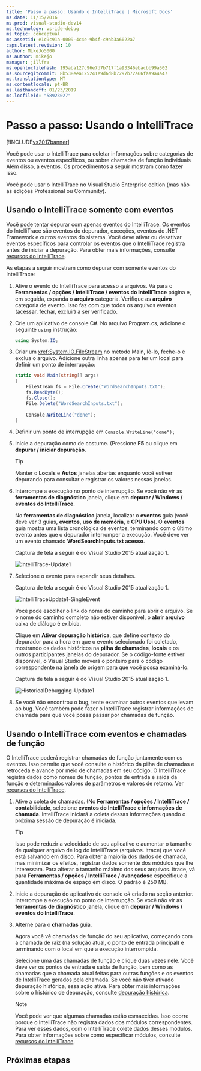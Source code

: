 ```yaml
---
title: 'Passo a passo: Usando o IntelliTrace | Microsoft Docs'
ms.date: 11/15/2016
ms.prod: visual-studio-dev14
ms.technology: vs-ide-debug
ms.topic: conceptual
ms.assetid: e1c9c91a-0009-4c4e-9b4f-c9ab3a6022a7
caps.latest.revision: 10
author: MikeJo5000
ms.author: mikejo
manager: jillfra
ms.openlocfilehash: 195aba127c96e7d7b717f1a93346ebacbb99a502
ms.sourcegitcommit: 8b538eea125241e9d6d8b7297b72a66faa9a4a47
ms.translationtype: MT
ms.contentlocale: pt-BR
ms.lasthandoff: 01/23/2019
ms.locfileid: "58923027"
---
```

# <a name="walkthrough-using-intellitrace"></a>Passo a passo: Usando o IntelliTrace
[!INCLUDE[vs2017banner](../includes/vs2017banner.md)]

Você pode usar o IntelliTrace para coletar informações sobre categorias de eventos ou eventos específicos, ou sobre chamadas de função individuais Além disso, a eventos. Os procedimentos a seguir mostram como fazer isso.  
  
 Você pode usar o IntelliTrace no Visual Studio Enterprise edition (mas não as edições Professional ou Community).  
  
##  <a name="GettingStarted"></a> Usando o IntelliTrace somente com eventos  
 Você pode tentar depurar com apenas eventos do IntelliTrace. Os eventos do IntelliTrace são eventos do depurador, exceções, eventos do .NET Framework e outros eventos do sistema. Você deve ativar ou desativar eventos específicos para controlar os eventos que o IntelliTrace registra antes de iniciar a depuração. Para obter mais informações, consulte [recursos do IntelliTrace](../debugger/intellitrace-features.md).  
  
 As etapas a seguir mostram como depurar com somente eventos do IntelliTrace:  
  
1.  Ative o evento do IntelliTrace para acesso a arquivos. Vá para o **Ferramentas / opções / IntelliTrace / eventos do IntelliTrace** página e, em seguida, expanda o **arquivo** categoria. Verifique as **arquivo** categoria de evento. Isso faz com que todos os arquivos eventos (acessar, fechar, excluir) a ser verificado.  
  
2.  Crie um aplicativo de console C#. No arquivo Program.cs, adicione o seguinte `using` instrução:  
  
    ```csharp  
    using System.IO;  
    ```  
  
3.  Criar um <xref:System.IO.FileStream> no método Main, lê-lo, feche-o e exclua o arquivo. Adicione outra linha apenas para ter um local para definir um ponto de interrupção:  
  
    ```csharp  
    static void Main(string[] args)  
    {  
        FileStream fs = File.Create("WordSearchInputs.txt");  
        fs.ReadByte();  
        fs.Close();  
        File.Delete("WordSearchInputs.txt");  
  
        Console.WriteLine("done");  
    }  
    ```  
  
4.  Definir um ponto de interrupção em `Console.WriteLine("done");`  
  
5.  Inicie a depuração como de costume. (Pressione **F5** ou clique em **depurar / iniciar depuração**.  
  
    > [!TIP]
    >  Manter o **Locals** e **Autos** janelas abertas enquanto você estiver depurando para consultar e registrar os valores nessas janelas.  
  
6.  Interrompe a execução no ponto de interrupção. Se você não vir as **ferramentas de diagnóstico** janela, clique em **depurar / Windows / eventos do IntelliTrace**.  
  
     No **ferramentas de diagnóstico** janela, localizar o **eventos** guia (você deve ver 3 guias, **eventos**, **uso de memória**, e **CPU Uso**). O **eventos** guia mostra uma lista cronológica de eventos, terminando com o último evento antes que o depurador interromper a execução. Você deve ver um evento chamado **WordSearchInputs.txt acesso**.  
  
     Captura de tela a seguir é do Visual Studio 2015 atualização 1.  
  
     ![IntelliTrace&#45;Update1](../debugger/media/intellitrace-update1.png "IntelliTrace-Update1")  
  
7.  Selecione o evento para expandir seus detalhes.  
  
     Captura de tela a seguir é do Visual Studio 2015 atualização 1.  
  
     ![IntelliTraceUpdate1&#45;SingleEvent](../debugger/media/intellitraceupdate1-singleevent.png "IntelliTraceUpdate1-SingleEvent")  
  
     Você pode escolher o link do nome do caminho para abrir o arquivo. Se o nome do caminho completo não estiver disponível, o **abrir arquivo** caixa de diálogo é exibida.  
  
     Clique em **Ativar depuração histórica**, que define contexto do depurador para a hora em que o evento selecionado foi coletado, mostrando os dados históricos na **pilha de chamadas**, **locais** e os outros participantes janelas do depurador. Se o código-fonte estiver disponível, o Visual Studio moverá o ponteiro para o código correspondente na janela de origem para que você possa examiná-lo.  
  
     Captura de tela a seguir é do Visual Studio 2015 atualização 1.  
  
     ![HistoricalDebugging&#45;Update1](../debugger/media/historicaldebugging-update1.png "HistoricalDebugging-Update1")  
  
8.  Se você não encontrou o bug, tente examinar outros eventos que levam ao bug. Você também pode fazer o IntelliTrace registrar informações de chamada para que você possa passar por chamadas de função.  
  
## <a name="using-intellitrace-with-events-and-function-calls"></a>Usando o IntelliTrace com eventos e chamadas de função  
 O IntelliTrace poderá registrar chamadas de função juntamente com os eventos. Isso permite que você consulte o histórico da pilha de chamadas e retroceda e avance por meio de chamadas em seu código. O IntelliTrace registra dados como nomes de função, pontos de entrada e saída da função e determinados valores de parâmetros e valores de retorno. Ver [recursos do IntelliTrace](../debugger/intellitrace-features.md).  
  
1.  Ative a coleta de chamadas. (No **Ferramentas / opções / IntelliTrace / contabilidade**, selecione **eventos do IntelliTrace e informações de chamada**. IntelliTrace iniciará a coleta dessas informações quando o próxima sessão de depuração é iniciada.  
  
    > [!TIP]
    >  Isso pode reduzir a velocidade de seu aplicativo e aumentar o tamanho de qualquer arquivo de log do IntelliTrace (arquivos. itrace) que você está salvando em disco. Para obter a maioria dos dados de chamada, mas minimizar os efeitos, registrar dados somente dos módulos que lhe interessam. Para alterar o tamanho máximo dos seus arquivos. itrace, vá para **Ferramentas / opções / IntelliTrace / avançados**e especifique a quantidade máxima de espaço em disco. O padrão é 250 MB.  
  
2.  Inicie a depuração do aplicativo de console c# criado na seção anterior. Interrompe a execução no ponto de interrupção. Se você não vir as **ferramentas de diagnóstico** janela, clique em **depurar / Windows / eventos do IntelliTrace**.  
  
3.  Alterne para o **chamadas** guia.  
  
     Agora você vê chamadas de função do seu aplicativo, começando com a chamada de raiz (na solução atual, o ponto de entrada principal) e terminando com o local em que a execução interrompida.  
  
     Selecione uma das chamadas de função e clique duas vezes nele. Você deve ver os pontos de entrada e saída de função, bem como as chamadas que a chamada atual feitas para outras funções e os eventos de IntelliTrace gerados pela chamada. Se você não tiver ativado depuração histórica, essa ação ativa. Para obter mais informações sobre o histórico de depuração, consulte [depuração histórica](../debugger/historical-debugging.md).  
  
    > [!NOTE]
    >  Você pode ver que algumas chamadas estão esmaecidas. Isso ocorre porque o IntelliTrace não registra dados dos módulos correspondentes. Para ver esses dados, com o IntelliTrace colete dados desses módulos. Para obter informações sobre como especificar módulos, consulte [recursos do IntelliTrace](../debugger/intellitrace-features.md).  
  
## <a name="next-steps"></a>Próximas etapas
